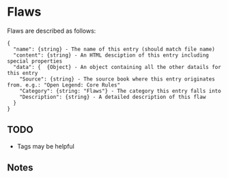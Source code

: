 # Flaws

Flaws are described as follows:
```
{
  "name": {string} - The name of this entry (should match file name)
  "content": {string} - An HTML desciption of this entry including special properties
  "data": {  {Object} - An object containing all the other datails for this entry
    "Source": {string} - The source book where this entry originates from. e.g.: "Open Legend: Core Rules"
    "Category": {string: "Flaws"} - The category this entry falls into
    "Description": {string} - A detailed description of this flaw
  }
}
```

## TODO
*  Tags may be helpful

## Notes